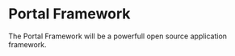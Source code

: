 Portal Framework
================

The Portal Framework will be a powerfull open source application framework.